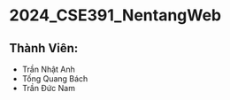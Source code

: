 # 2024_CSE391_NentangWeb
<h2>Thành Viên:</h2>
<ul>
    <li>Trần Nhật Anh</li>
    <li>Tống Quang Bách</li>
    <li>Trần Đức Nam</li>
</ul>


